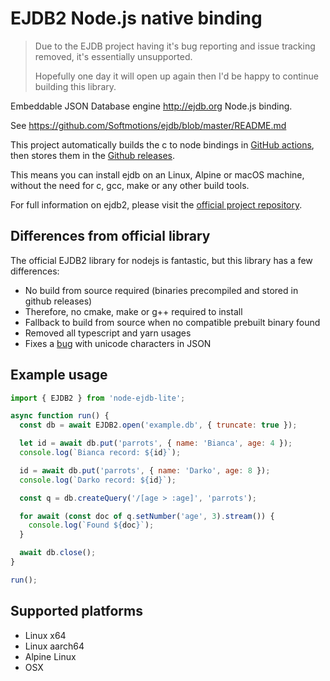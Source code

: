 # EJDB2 Node.js native binding

> Due to the EJDB project having it's bug reporting and issue tracking removed, it's essentially unsupported.
>
> Hopefully one day it will open up again then I'd be happy to continue building this library.

Embeddable JSON Database engine http://ejdb.org Node.js binding.

See https://github.com/Softmotions/ejdb/blob/master/README.md

This project automatically builds the c to node bindings in [GitHub actions](https://github.com/markwylde/node-ejdb-lite/actions), then stores them in the [Github releases](https://github.com/markwylde/node-ejdb-lite/releases).

This means you can install ejdb on an Linux, Alpine or macOS machine, without the need for c, gcc, make or any other build tools.

For full information on ejdb2, please visit the [official project repository](https://github.com/Softmotions/ejdb).

## Differences from official library
The official EJDB2 library for nodejs is fantastic, but this library has a few differences:
- No build from source required (binaries precompiled and stored in github releases)
- Therefore, no cmake, make or g++ required to install
- Fallback to build from source when no compatible prebuilt binary found 
- Removed all typescript and yarn usages
- Fixes a [bug](https://github.com/Softmotions/ejdb/issues/298) with unicode characters in JSON

## Example usage
```javascript
import { EJDB2 } from 'node-ejdb-lite';

async function run() {
  const db = await EJDB2.open('example.db', { truncate: true });

  let id = await db.put('parrots', { name: 'Bianca', age: 4 });
  console.log(`Bianca record: ${id}`);

  id = await db.put('parrots', { name: 'Darko', age: 8 });
  console.log(`Darko record: ${id}`);

  const q = db.createQuery('/[age > :age]', 'parrots');

  for await (const doc of q.setNumber('age', 3).stream()) {
    console.log(`Found ${doc}`);
  }

  await db.close();
}

run();
```

## Supported platforms
- Linux x64
- Linux aarch64
- Alpine Linux
- OSX
